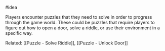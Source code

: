 #idea 

Players encounter puzzles that they need to solve in order to progress through the game world. These could be puzzles that require players to figure out how to open a door, solve a riddle, or use their environment in a specific way.

Related: [[Puzzle - Solve Riddle]], [[Puzzle - Unlock Door]]